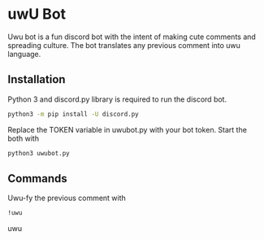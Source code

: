 # uwU Bot

Uwu bot is a fun discord bot with the intent of making cute comments and spreading culture. The bot translates any previous comment into uwu language. 

## Installation

Python 3 and discord.py library is required to run the discord bot.

```bash
python3 -m pip install -U discord.py
```

Replace the TOKEN variable in uwubot.py with your bot token.
Start the both with 

```bash
python3 uwubot.py
```

## Commands

Uwu-fy the previous comment with 
```bash
!uwu
```

uwu
